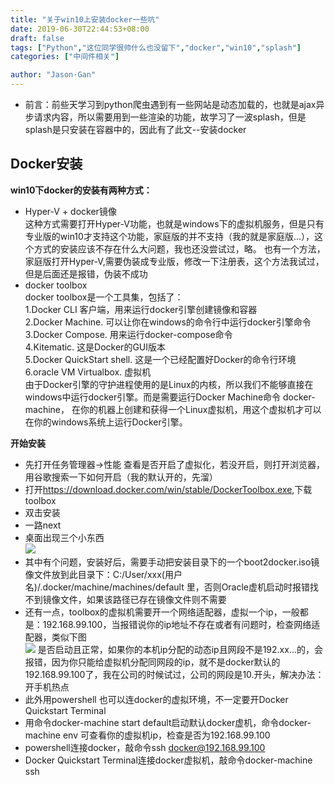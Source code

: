 ```yaml
---
title: "关于win10上安装docker一些坑"
date: 2019-06-30T22:44:53+08:00
draft: false
tags: ["Python","这位同学很帅什么也没留下","docker","win10","splash"]
categories: ["中间件相关"]

author: "Jason·Gan"
---
```

* 前言：前些天学习到python爬虫遇到有一些网站是动态加载的，也就是ajax异步请求内容，所以需要用到一些渲染的功能，故学习了一波splash，但是splash是只安装在容器中的，因此有了此文--安装docker  


## Docker安装
**win10下docker的安装有两种方式：**


* Hyper-V + docker镜像  
这种方式需要打开Hyper-V功能，也就是windows下的虚拟机服务，但是只有专业版的win10才支持这个功能，家庭版的并不支持（我的就是家庭版...），这个方式的安装应该不存在什么大问题，我也还没尝试过，略。 
也有一个方法，家庭版打开Hyper-V,需要伪装成专业版，修改一下注册表，这个方法我试过，但是后面还是报错，伪装不成功
* docker toolbox  
docker toolbox是一个工具集，包括了：  
1.Docker CLI 客户端，用来运行docker引擎创建镜像和容器  
2.Docker Machine. 可以让你在windows的命令行中运行docker引擎命令  
3.Docker Compose. 用来运行docker-compose命令  
4.Kitematic. 这是Docker的GUI版本  
5.Docker QuickStart shell. 这是一个已经配置好Docker的命令行环境  
6.oracle VM Virtualbox. 虚拟机  
由于Docker引擎的守护进程使用的是Linux的内核，所以我们不能够直接在windows中运行docker引擎。而是需要运行Docker Machine命令 docker-machine， 在你的机器上创建和获得一个Linux虚拟机，用这个虚拟机才可以在你的windows系统上运行Docker引擎。

**开始安装**  

* 先打开任务管理器->性能 查看是否开启了虚拟化，若没开启，则打开浏览器，用谷歌搜索一下如何开启（我的默认开的，先溜）  
* 打开<https://download.docker.com/win/stable/DockerToolbox.exe>,下载toolbox
* 双击安装
* 一路next
* 桌面出现三个小东西   
 ![](/image/docker.jpg)  
* 其中有个问题，安装好后，需要手动把安装目录下的一个boot2docker.iso镜像文件放到此目录下：C:/User/xxx(用户名)/.docker/machine/machines/default 里，否则Oracle虚机启动时报错找不到镜像文件，如果该路径已存在镜像文件则不需要
* 还有一点，toolbox的虚拟机需要开一个网络适配器，虚拟一个ip，一般都是：192.168.99.100，当报错说你的ip地址不存在或者有问题时，检查网络适配器，类似下图  
![](/image/docker_net.jpg)  是否启动且正常，如果你的本机ip分配的动态ip且网段不是192.xx...的，会报错，因为你只能给虚拟机分配同网段的ip，就不是docker默认的192.168.99.100了，我在公司的时候试过，公司的网段是10.开头，解决办法：开手机热点
* 此外用powershell 也可以连docker的虚拟环境，不一定要开Docker Quickstart Terminal
* 用命令docker-machine start default启动默认docker虚机，命令docker-machine env 可查看你的虚拟机ip，检查是否为192.168.99.100
* powershell连接docker，敲命令ssh docker@192.168.99.100
* Docker Quickstart Terminal连接docker虚拟机，敲命令docker-machine ssh <docker machine name>
